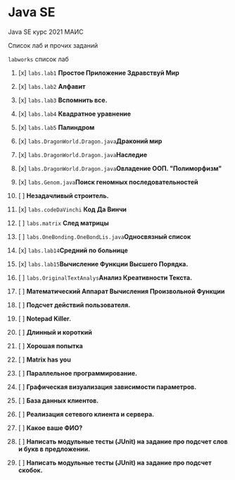 # Java SE
Java SE курс 2021 МАИС

Список лаб и прочих заданий

`labworks` список лаб

1. [x] `labs.lab1` **Простое Приложение Здравствуй Мир**
    
2. [x] `labs.lab2` **Алфавит**
    
3. [x] `labs.lab3` **Вспомнить все.**
    
4. [x] `labs.lab4` **Квадратное уравнение**
    
5. [x] `labs.lab5` **Палиндром**
    
6. [x] `labs.DragonWorld.Dragon.java`**Драконий мир**
    
7. [x] `labs.DragonWorld.Dragon.java`**Наследие**
    
8. [x] `labs.DragonWorld.Dragon.java`**Овладение ООП. "Полиморфизм"**
    
9. [x] `labs.Genom.java`**Поиск геномных последовательностей**
    
10. [ ] **Незадачливый строитель.**
     
11. [x] `labs.codeDaVinchi` **Код Да Винчи**
     
12. [ ] `labs.matrix` **След матрицы**
     
13. [ ] `labs.OneBonding.OneBondLis.java`**Односвязный список**
  
14. [x] `labs.lab14`**Средний по больнице**
   
15. [x] `labs.lab15`**Вычисление Функции Высшего Порядка.**
    
16. [ ] `labs.OriginalTextAnalys`**Анализ Креативности Текста.**
     
17. [ ] **Математический Аппарат Вычисления Произвольной Функции**
     
18. [ ] **Подсчет действий пользователя.**
     
19. [ ] **Notepad Killer.**
     
20. [ ] **Длинный и короткий**
     
21. [ ] **Хорошая попытка**
     
22. [ ] **Matrix has you**
 
23. [ ] **Параллельное программирование.**
 
24. [ ] **Графическая визуализация зависимости параметров.**
  
25. [ ] **База данных клиентов.**
   
26. [ ] **Реализация сетевого клиента и сервера.**
    
27. [ ] **Какое ваше ФИО?**
     
28. [ ] **Написать модульные тесты (JUnit) на задание про подсчет слов и букв в предложении.**

29. [ ] **Написать модульные тесты (JUnit) на задание про подсчет скобок.**

